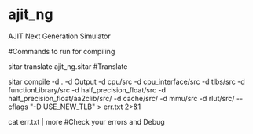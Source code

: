 # ajit_ng
AJIT Next Generation Simulator

#Commands to run for compiling

sitar translate ajit_ng.sitar #Translate

 sitar compile -d . -d Output -d cpu/src -d cpu_interface/src -d tlbs/src -d functionLibrary/src -d half_precision_float/src -d half_precision_float/aa2clib/src/ -d cache/src/ -d mmu/src -d rlut/src/ --cflags "-D USE_NEW_TLB" >  err.txt 2>&1

cat err.txt | more #Check your errors and Debug
